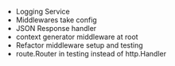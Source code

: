 - Logging Service
- Middlewares take config
- JSON Response handler
- context generator middleware at root
- Refactor middleware setup and testing
- route.Router in testing instead of http.Handler
